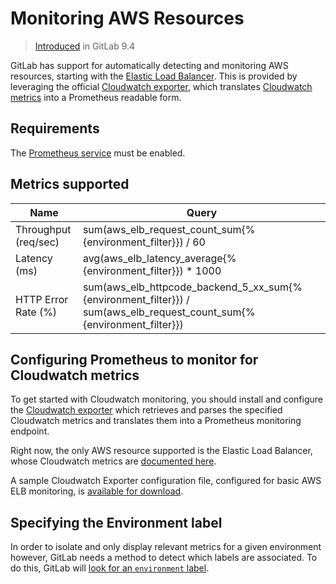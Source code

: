 # Monitoring AWS Resources

> [Introduced](https://gitlab.com/gitlab-org/gitlab-foss/merge_requests/12621) in GitLab 9.4

GitLab has support for automatically detecting and monitoring AWS resources, starting with the [Elastic Load Balancer](https://aws.amazon.com/elasticloadbalancing/). This is provided by leveraging the official [Cloudwatch exporter](https://github.com/prometheus/cloudwatch_exporter), which translates [Cloudwatch metrics](https://aws.amazon.com/cloudwatch/) into a Prometheus readable form.

## Requirements

The [Prometheus service](../prometheus.md) must be enabled.

## Metrics supported

| Name | Query |
| ---- | ----- |
| Throughput (req/sec) | sum(aws_elb_request_count_sum{%{environment_filter}}) / 60 |
| Latency (ms) | avg(aws_elb_latency_average{%{environment_filter}}) * 1000 |
| HTTP Error Rate (%) | sum(aws_elb_httpcode_backend_5_xx_sum{%{environment_filter}}) / sum(aws_elb_request_count_sum{%{environment_filter}}) |

## Configuring Prometheus to monitor for Cloudwatch metrics

To get started with Cloudwatch monitoring, you should install and configure the [Cloudwatch exporter](https://github.com/prometheus/cloudwatch_exporter) which retrieves and parses the specified Cloudwatch metrics and translates them into a Prometheus monitoring endpoint.

Right now, the only AWS resource supported is the Elastic Load Balancer, whose Cloudwatch metrics are [documented here](https://docs.aws.amazon.com/elasticloadbalancing/latest/classic/elb-cloudwatch-metrics.html).

A sample Cloudwatch Exporter configuration file, configured for basic AWS ELB monitoring, is [available for download](../samples/cloudwatch.yml).

## Specifying the Environment label

In order to isolate and only display relevant metrics for a given environment
however, GitLab needs a method to detect which labels are associated. To do this, GitLab will [look for an `environment` label](index.md#identifying-environments).
